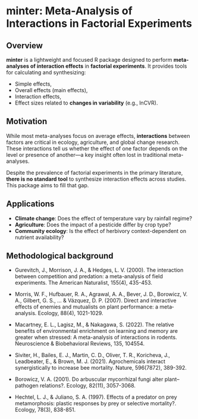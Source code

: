 # minter: Meta-Analysis of Interactions in Factorial Experiments

## Overview

**minter** is a lightweight and focused R package designed to perform **meta-analyses of interaction effects** in **factorial experiments**. It provides tools for calculating and synthesizing:
- Simple effects,
- Overall effects (main effects),
- Interaction effects,
- Effect sizes related to **changes in variability** (e.g., lnCVR).

## Motivation

While most meta-analyses focus on average effects, **interactions** between factors are critical in ecology, agriculture, and global change research. These interactions tell us whether the effect of one factor depends on the level or presence of another—a key insight often lost in traditional meta-analyses.

Despite the prevalence of factorial experiments in the primary literature, **there is no standard tool** to synthesize interaction effects across studies. This package aims to fill that gap.

## Applications

- **Climate change**: Does the effect of temperature vary by rainfall regime?
- **Agriculture**: Does the impact of a pesticide differ by crop type?
- **Community ecology**: Is the effect of herbivory context-dependent on nutrient availability?

## Methodological background

- Gurevitch, J., Morrison, J. A., & Hedges, L. V. (2000). The interaction between competition and predation: a meta-analysis of field experiments. The American Naturalist, 155(4), 435-453.

- Morris, W. F., Hufbauer, R. A., Agrawal, A. A., Bever, J. D., Borowicz, V. A., Gilbert, G. S., ... & Vázquez, D. P. (2007). Direct and interactive effects of enemies and mutualists on plant performance: a meta‐analysis. Ecology, 88(4), 1021-1029.

- Macartney, E. L., Lagisz, M., & Nakagawa, S. (2022). The relative benefits of environmental enrichment on learning and memory are greater when stressed: A meta-analysis of interactions in rodents. Neuroscience & Biobehavioral Reviews, 135, 104554.

- Siviter, H., Bailes, E. J., Martin, C. D., Oliver, T. R., Koricheva, J., Leadbeater, E., & Brown, M. J. (2021). Agrochemicals interact synergistically to increase bee mortality. Nature, 596(7872), 389-392.

- Borowicz, V. A. (2001). Do arbuscular mycorrhizal fungi alter plant–pathogen relations?. Ecology, 82(11), 3057-3068.

- Hechtel, L. J., & Juliano, S. A. (1997). Effects of a predator on prey metamorphosis: plastic responses by prey or selective mortality?. Ecology, 78(3), 838-851.
